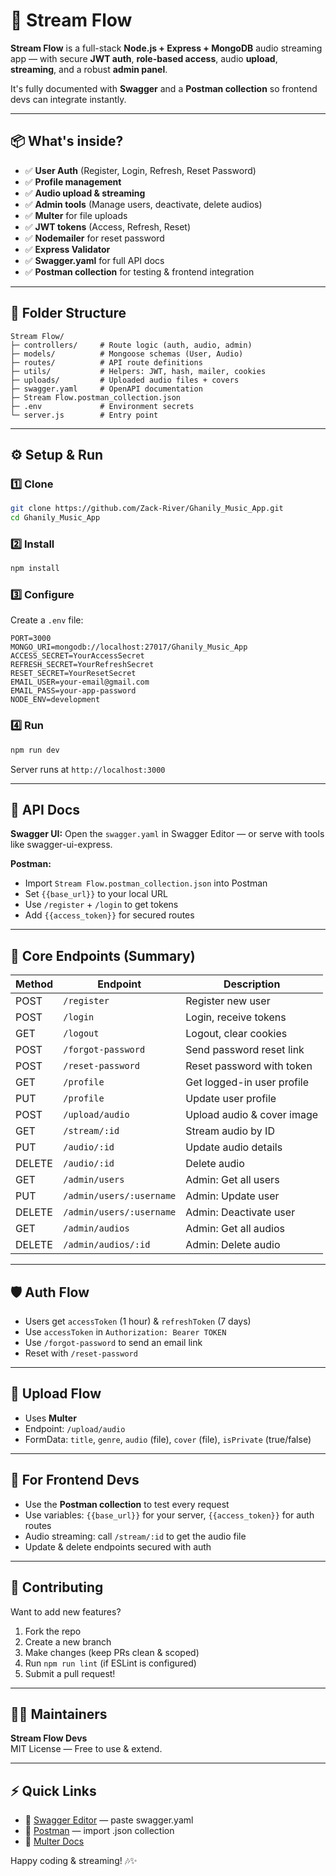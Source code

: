 # 🎵 Stream Flow

**Stream Flow** is a full-stack **Node.js + Express + MongoDB** audio streaming app — with secure **JWT auth**, **role-based access**, audio **upload**, **streaming**, and a robust **admin panel**.

It's fully documented with **Swagger** and a **Postman collection** so frontend devs can integrate instantly.

---

## 📦 What's inside?

- ✅ **User Auth** (Register, Login, Refresh, Reset Password)
- ✅ **Profile management**
- ✅ **Audio upload & streaming**
- ✅ **Admin tools** (Manage users, deactivate, delete audios)
- ✅ **Multer** for file uploads
- ✅ **JWT tokens** (Access, Refresh, Reset)
- ✅ **Nodemailer** for reset password
- ✅ **Express Validator**
- ✅ **Swagger.yaml** for full API docs
- ✅ **Postman collection** for testing & frontend integration

---

## 📁 Folder Structure

```
Stream Flow/
├─ controllers/     # Route logic (auth, audio, admin)
├─ models/          # Mongoose schemas (User, Audio)
├─ routes/          # API route definitions
├─ utils/           # Helpers: JWT, hash, mailer, cookies
├─ uploads/         # Uploaded audio files + covers
├─ swagger.yaml     # OpenAPI documentation
├─ Stream Flow.postman_collection.json
├─ .env             # Environment secrets
└─ server.js        # Entry point
```

---

## ⚙️ Setup & Run

### 1️⃣ **Clone**

```bash
git clone https://github.com/Zack-River/Ghanily_Music_App.git
cd Ghanily_Music_App
```

### 2️⃣ **Install**

```bash
npm install
```

### 3️⃣ **Configure**

Create a `.env` file:

```env
PORT=3000
MONGO_URI=mongodb://localhost:27017/Ghanily_Music_App
ACCESS_SECRET=YourAccessSecret
REFRESH_SECRET=YourRefreshSecret
RESET_SECRET=YourResetSecret
EMAIL_USER=your-email@gmail.com
EMAIL_PASS=your-app-password
NODE_ENV=development
```

### 4️⃣ **Run**

```bash
npm run dev
```

Server runs at `http://localhost:3000`

---

## 📡 API Docs

**Swagger UI:** Open the `swagger.yaml` in Swagger Editor — or serve with tools like swagger-ui-express.

**Postman:**
- Import `Stream Flow.postman_collection.json` into Postman
- Set `{{base_url}}` to your local URL
- Use `/register` + `/login` to get tokens
- Add `{{access_token}}` for secured routes

---

## 📂 Core Endpoints (Summary)

| Method | Endpoint | Description |
|--------|----------|-------------|
| POST | `/register` | Register new user |
| POST | `/login` | Login, receive tokens |
| GET | `/logout` | Logout, clear cookies |
| POST | `/forgot-password` | Send password reset link |
| POST | `/reset-password` | Reset password with token |
| GET | `/profile` | Get logged-in user profile |
| PUT | `/profile` | Update user profile |
| POST | `/upload/audio` | Upload audio & cover image |
| GET | `/stream/:id` | Stream audio by ID |
| PUT | `/audio/:id` | Update audio details |
| DELETE | `/audio/:id` | Delete audio |
| GET | `/admin/users` | Admin: Get all users |
| PUT | `/admin/users/:username` | Admin: Update user |
| DELETE | `/admin/users/:username` | Admin: Deactivate user |
| GET | `/admin/audios` | Admin: Get all audios |
| DELETE | `/admin/audios/:id` | Admin: Delete audio |

---

## 🛡️ Auth Flow

- Users get `accessToken` (1 hour) & `refreshToken` (7 days)
- Use `accessToken` in `Authorization: Bearer TOKEN`
- Use `/forgot-password` to send an email link
- Reset with `/reset-password`

---

## 🔐 Upload Flow

- Uses **Multer**
- Endpoint: `/upload/audio`
- FormData: `title`, `genre`, `audio` (file), `cover` (file), `isPrivate` (true/false)

---

## 🚀 For Frontend Devs

- Use the **Postman collection** to test every request
- Use variables: `{{base_url}}` for your server, `{{access_token}}` for auth routes
- Audio streaming: call `/stream/:id` to get the audio file
- Update & delete endpoints secured with auth

---

## 🤝 Contributing

Want to add new features?

1. Fork the repo
2. Create a new branch
3. Make changes (keep PRs clean & scoped)
4. Run `npm run lint` (if ESLint is configured)
5. Submit a pull request!

---

## 🧑‍💻 Maintainers

**Stream Flow Devs**  
MIT License — Free to use & extend.

---

## ⚡ Quick Links

- 🧩 [Swagger Editor](https://editor.swagger.io/) — paste swagger.yaml
- 🧩 [Postman](https://www.postman.com/) — import .json collection
- 🧩 [Multer Docs](https://github.com/expressjs/multer)

Happy coding & streaming! 🎶✨

